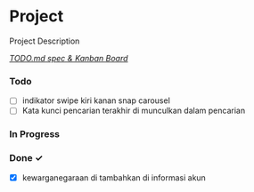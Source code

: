 # Project

Project Description

<em>[TODO.md spec & Kanban Board](https://bit.ly/3fCwKfM)</em>

### Todo

- [ ] indikator swipe kiri kanan snap carousel  
- [ ] Kata kunci pencarian terakhir di munculkan dalam pencarian  

### In Progress


### Done ✓

- [x] kewarganegaraan di tambahkan di informasi akun  

